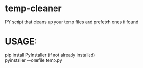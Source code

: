 # temp-cleaner

PY script that cleans up your temp files and prefetch ones if found


# USAGE:
pip install PyInstaller (if not already installed)\
pyinstaller --onefile temp.py
